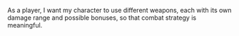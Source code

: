 As a player, I want my character to use different weapons, each with its own damage range and possible bonuses, so that combat strategy is meaningful.
